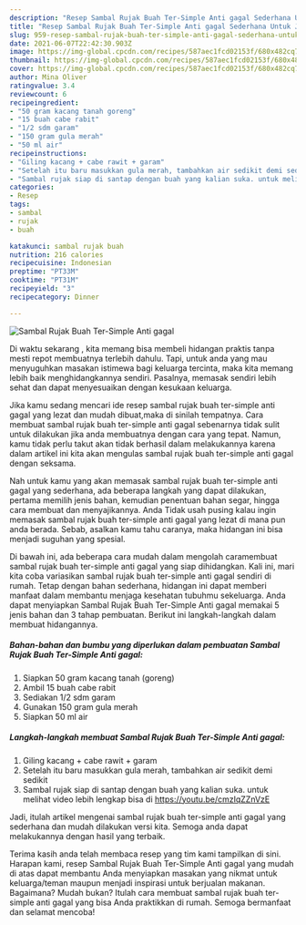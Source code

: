 ```yaml
---
description: "Resep Sambal Rujak Buah Ter-Simple Anti gagal Sederhana Untuk Jualan"
title: "Resep Sambal Rujak Buah Ter-Simple Anti gagal Sederhana Untuk Jualan"
slug: 959-resep-sambal-rujak-buah-ter-simple-anti-gagal-sederhana-untuk-jualan
date: 2021-06-07T22:42:30.903Z
image: https://img-global.cpcdn.com/recipes/587aec1fcd02153f/680x482cq70/sambal-rujak-buah-ter-simple-anti-gagal-foto-resep-utama.jpg
thumbnail: https://img-global.cpcdn.com/recipes/587aec1fcd02153f/680x482cq70/sambal-rujak-buah-ter-simple-anti-gagal-foto-resep-utama.jpg
cover: https://img-global.cpcdn.com/recipes/587aec1fcd02153f/680x482cq70/sambal-rujak-buah-ter-simple-anti-gagal-foto-resep-utama.jpg
author: Mina Oliver
ratingvalue: 3.4
reviewcount: 6
recipeingredient:
- "50 gram kacang tanah goreng"
- "15 buah cabe rabit"
- "1/2 sdm garam"
- "150 gram gula merah"
- "50 ml air"
recipeinstructions:
- "Giling kacang + cabe rawit + garam"
- "Setelah itu baru masukkan gula merah, tambahkan air sedikit demi sedikit"
- "Sambal rujak siap di santap dengan buah yang kalian suka. untuk melihat video lebih lengkap bisa di https://youtu.be/cmzIqZZnVzE"
categories:
- Resep
tags:
- sambal
- rujak
- buah

katakunci: sambal rujak buah 
nutrition: 216 calories
recipecuisine: Indonesian
preptime: "PT33M"
cooktime: "PT31M"
recipeyield: "3"
recipecategory: Dinner

---
```



![Sambal Rujak Buah Ter-Simple Anti gagal](https://img-global.cpcdn.com/recipes/587aec1fcd02153f/680x482cq70/sambal-rujak-buah-ter-simple-anti-gagal-foto-resep-utama.jpg)

Di waktu  sekarang , kita memang bisa membeli hidangan praktis tanpa mesti repot membuatnya terlebih dahulu. Tapi, untuk anda yang mau menyuguhkan masakan istimewa bagi keluarga tercinta, maka kita memang lebih baik menghidangkannya sendiri. Pasalnya, memasak sendiri lebih sehat dan dapat menyesuaikan dengan kesukaan keluarga.

Jika kamu sedang mencari ide resep sambal rujak buah ter-simple anti gagal yang lezat dan mudah dibuat,maka di sinilah tempatnya. Cara membuat sambal rujak buah ter-simple anti gagal  sebenarnya tidak sulit untuk dilakukan jika anda membuatnya dengan cara yang tepat. Namun, kamu tidak perlu takut akan tidak berhasil dalam melakukannya 
karena dalam artikel ini kita akan mengulas sambal rujak buah ter-simple anti gagal dengan seksama.  



Nah untuk kamu yang akan memasak sambal rujak buah ter-simple anti gagal yang sederhana, ada beberapa langkah yang dapat dilakukan, pertama memilih jenis bahan, kemudian penentuan bahan segar, hingga cara membuat dan menyajikannya. Anda Tidak usah pusing kalau ingin memasak sambal rujak buah ter-simple anti gagal yang lezat di mana pun anda berada. Sebab, asalkan kamu  tahu caranya, maka hidangan ini bisa menjadi suguhan yang spesial.

Di bawah ini, ada beberapa cara mudah dalam mengolah caramembuat sambal rujak buah ter-simple anti gagal yang siap dihidangkan. Kali ini, mari kita coba variasikan sambal rujak buah ter-simple anti gagal sendiri di rumah. Tetap dengan bahan sederhana, hidangan ini dapat memberi manfaat dalam membantu menjaga kesehatan tubuhmu sekeluarga. Anda dapat menyiapkan Sambal Rujak Buah Ter-Simple Anti gagal memakai 5 jenis bahan dan 3 tahap pembuatan. Berikut ini langkah-langkah dalam membuat hidangannya.

<!--inarticleads1-->

##### Bahan-bahan dan bumbu yang diperlukan dalam pembuatan Sambal Rujak Buah Ter-Simple Anti gagal:

1. Siapkan 50 gram kacang tanah (goreng)
1. Ambil 15 buah cabe rabit
1. Sediakan 1/2 sdm garam
1. Gunakan 150 gram gula merah
1. Siapkan 50 ml air




<!--inarticleads2-->

##### Langkah-langkah membuat Sambal Rujak Buah Ter-Simple Anti gagal:

1. Giling kacang + cabe rawit + garam
1. Setelah itu baru masukkan gula merah, tambahkan air sedikit demi sedikit
1. Sambal rujak siap di santap dengan buah yang kalian suka. untuk melihat video lebih lengkap bisa di https://youtu.be/cmzIqZZnVzE




Jadi, itulah artikel mengenai  sambal rujak buah ter-simple anti gagal  yang sederhana dan mudah dilakukan versi kita. Semoga anda dapat melakukannya dengan hasil yang terbaik. 

Terima kasih anda telah membaca resep yang tim kami tampilkan di sini. Harapan kami, resep  Sambal Rujak Buah Ter-Simple Anti gagal yang mudah di atas dapat membantu Anda menyiapkan masakan yang nikmat untuk keluarga/teman maupun menjadi inspirasi untuk berjualan makanan. Bagaimana? Mudah bukan? Itulah cara membuat sambal rujak buah ter-simple anti gagal yang bisa Anda praktikkan di rumah. Semoga bermanfaat dan selamat mencoba!

